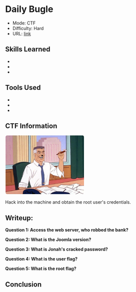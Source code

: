 # Daily Bugle

- Mode: CTF
- Difficulty: Hard
- URL: <a href="https://tryhackme.com/r/room/dailybugle" target="_blank">link</a>

## Skills Learned

- 
- 
- 

## Tools Used

- 
- 
- 


## CTF Information

![alt text](image.png)

Hack into the machine and obtain the root user's credentials.


## Writeup:

**Question 1: Access the web server, who robbed the bank?**

**Question 2: What is the Joomla version?**

**Question 3: What is Jonah's cracked password?**

**Question 4: What is the user flag?**

**Question 5: What is the root flag?**

## Conclusion